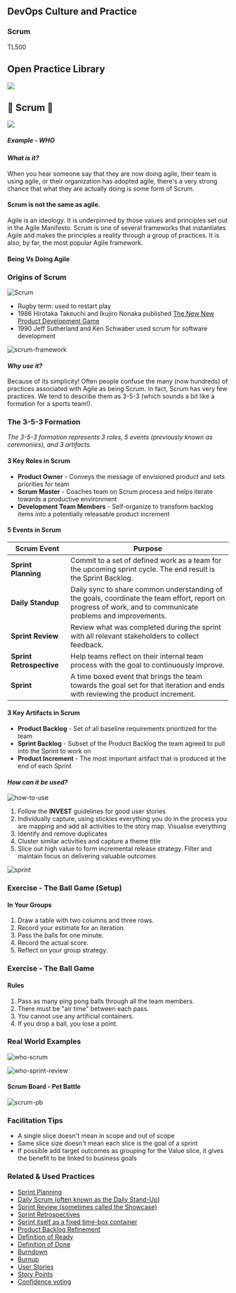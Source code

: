 <!-- .slide: data-background-image="images/RH_NewBrand_Background.png" -->
## DevOps Culture and Practice <!-- {.element: class="course-title"} -->
### Scrum <!-- {.element: class="title-color"} -->
TL500 <!-- {.element: class="title-color"} -->



<div class="r-stack">
<div class="fragment fade-out" data-fragment-index="0" >
  <h2>Open Practice Library</h2>
  <img src="images/opl-complete.png">
</div>
<div class="fragment current-visible" data-fragment-index="0" >
  <h2>🤼 Scrum 🏉</h2>
  <a target="_blank" href="https://openpracticelibrary.com/practice/iteration-planning/">
  <img src="images/opl-delivery.png">
  </a>
</div>
</div>



##### Example - WHO<!-- .element: class="title-bottom-left" -->
<!-- .slide: data-background-size="contain" data-background-image="images/scrum/who-scrum.png", class="white-style" -->



#### _What is it?_
When you hear someone say that they are now doing agile, their team is using agile, or their organization has adopted agile, there's a very strong chance that what they are actually doing is some form of Scrum.

#### Scrum is not the same as agile. 
Agile is an ideology. It is underpinned by those values and principles set out in the Agile Manifesto. Scrum is one of several frameworks that instantiates Agile and makes the principles a reality through a group of practices. It is also, by far, the most popular Agile framework.



#### Being Vs Doing Agile <!-- .element: class="title-bottom-left" -->
<!-- .slide: data-background-size="contain" data-background-image="images/scrum/being-vs-doing.png", class="white-style" -->



### Origins of Scrum
![Scrum](images/scrum/scrum.jpg) <!-- {.element: class="inline-image"} -->
* Rugby term: used to restart play
* 1986 Hirotaka Takeuchi and Ikujiro Nonaka published [The New New Product Development Game](https://hbr.org/1986/01/the-new-new-product-development-game)
* 1990 Jeff Sutherland and Ken Schwaber used scrum for software development



![scrum-framework](images/scrum/scrum-framework.png)<!-- .element: class="image-no-shadow image-full-width " -->



#### _Why use it?_
Because of its simplicity! 
Often people confuse the many (now hundreds) of practices associated with Agile as being Scrum. In fact, Scrum has very few practices. We tend to describe them as 3-5-3 (which sounds a bit like a formation for a sports team!). 



### The 3-5-3 Formation 
_The 3-5-3 formation represents 3 roles, 5 events (previously known as ceremonies), and 3 artifacts._



#### 3 Key Roles in Scrum
* **Product Owner** - Conveys the message of envisioned product and sets priorities for team
* **Scrum Master** - Coaches team on Scrum process and helps iterate towards a productive environment
* **Development Team Members** - Self-organize to transform backlog items into a potentially releasable product increment



#### 5 Events in Scrum
| Scrum Event | Purpose |
| --- | --- |
| **Sprint Planning** | Commit to a set of defined work as a team for the upcoming sprint cycle. The end result is the Sprint Backlog. |
| **Daily Standup** | Daily sync to share common understanding of the goals, coordinate the team effort, report on progress of work, and to communicate problems and improvements. |
| **Sprint Review** | Review what was completed during the sprint with all relevant stakeholders to collect feedback. |
| **Sprint Retrospective** | Help teams reflect on their internal team process with the goal to continuously improve. |
| **Sprint** | A time boxed event that brings the team towards the goal set for that iteration and ends with reviewing the product increment. |



#### 3 Key Artifacts in Scrum
* **Product Backlog** - Set of all baseline requirements prioritized for the team
* **Sprint Backlog** - Subset of the Product Backlog the team agreed to pull into the Sprint to work on
* **Product Increment** - The most important artifact that is produced at the end of each Sprint



#### _How can it be used?_
![how-to-use](images/scrum/how-to-use.png)<!-- {.element: class="" style="border:none; box-shadow:none; max-width:30%; float:right;" } -->
1) Follow the **INVEST** guidelines for good user stories
2) Individually capture, using stickies everything you do in the process you are mapping and add all activities to the story map. Visualise everything
3) Identify and remove duplicates
4) Cluster similar activities and capture a theme title
5) Slice out high value to form incremental release strategy. Filter and maintain focus on delivering valuable outcomes



![sprint](images/scrum/sprint-board.png)<!-- .element: class="image-no-shadow image-full-width " -->



### Exercise - The Ball Game (Setup)

#### In Your Groups
1. Draw a table with two columns and three rows.
2. Record your estimate for an iteration.
3. Pass the balls for one minute.
4. Record the actual score.
5. Reflect on your group strategy.



### Exercise - The Ball Game 
#### Rules
1. Pass as many ping pong balls through all the team members.
2. There must be "air time" between each pass.
3. You cannot use any artificial containers.
4. If you drop a ball, you lose a point.



### Real World Examples 
![who-scrum](images/scrum/who-scrum.png)



![who-sprint-review](images/scrum/who-sprint-review.png)



#### Scrum Board - Pet Battle
![scrum-pb](images/scrum/scrum-pb.png)




### Facilitation Tips
* A single slice doesn't mean in scope and out of scope
* Same slice size doesn't mean each slice is the goal of a sprint
* If possible add target outcomes as grouping for the Value slice, it gives the benefit to be linked to business goals



<!-- .slide: data-background-image="images/chef-background.png", class="white-style" -->
### Related & Used Practices
- [Sprint Planning](https://openpracticelibrary.com/practice/iteration-planning/)
- [Daily Scrum (often known as the Daily Stand-Up)](https://openpracticelibrary.com/practice/daily-standup/)
- [Sprint Review (sometimes called the Showcase)](https://openpracticelibrary.com/practice/showcase/)
- [Sprint Retrospectives](https://openpracticelibrary.com/practice/retrospectives/)
- [Sprint itself as a fixed time-box container](https://openpracticelibrary.com/practice/)
- [Product Backlog Refinement](https://openpracticelibrary.com/practice/backlog-refinement)
- [Definition of Ready](https://openpracticelibrary.com/practice/definition-of-ready/)
- [Definition of Done](https://openpracticelibrary.com/practice/definition-of-done)
- [Burndown](https://openpracticelibrary.com/practice/burndown/)
- [Burnup](https://openpracticelibrary.com/practice/)
- [User Stories](https://openpracticelibrary.com/practice/user-story-mapping)
- [Story Points](https://openpracticelibrary.com/practice/)
- [Confidence voting](https://openpracticelibrary.com/practice/confidence-voting)